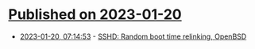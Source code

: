 # [Published on 2023-01-20](index.md)

* [2023-01-20, 07:14:53](https://news.ycombinator.com/item?id=34450059) - [SSHD: Random boot time relinking, OpenBSD](https://undeadly.org/cgi?action=article;sid=20230119075627)

